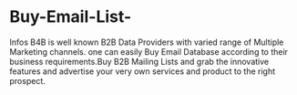 # Buy-Email-List-
Infos B4B is well known B2B Data Providers with varied range of Multiple Marketing channels. one can easily Buy Email Database according to their business requirements.Buy B2B Mailing Lists and grab the innovative features and advertise your very own services and product to the right prospect.
